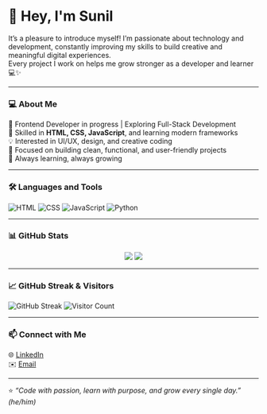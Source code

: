 # 👋 Hey, I'm Sunil

It’s a pleasure to introduce myself! I’m passionate about technology and development, constantly improving my skills to build creative and meaningful digital experiences.  
Every project I work on helps me grow stronger as a developer and learner 💻✨

---

### 💻 About Me
🚀 Frontend Developer in progress | Exploring Full-Stack Development  
🧠 Skilled in **HTML, CSS, JavaScript**, and learning modern frameworks  
💡 Interested in UI/UX, design, and creative coding  
🎯 Focused on building clean, functional, and user-friendly projects  
🌱 Always learning, always growing

---

### 🛠️ Languages and Tools
![HTML](https://img.shields.io/badge/HTML5-E34F26?style=for-the-badge&logo=html5&logoColor=white)
![CSS](https://img.shields.io/badge/CSS3-1572B6?style=for-the-badge&logo=css3&logoColor=white)
![JavaScript](https://img.shields.io/badge/JavaScript-F7DF1E?style=for-the-badge&logo=javascript&logoColor=black)
![Python](https://img.shields.io/badge/Python-3776AB?style=for-the-badge&logo=python&logoColor=white)

---

### 📊 GitHub Stats

<p align="center">
  <img src="https://github-readme-stats.vercel.app/api?username=suneel2506&show_icons=true&theme=tokyonight" />
  <img src="https://github-readme-stats.vercel.app/api/top-langs/?username=suneel2506&layout=compact&theme=tokyonight" />
</p>

---

### 📈 GitHub Streak & Visitors
![GitHub Streak](https://github-readme-streak-stats.herokuapp.com/?user=suneel2506&theme=tokyonight)
![Visitor Count](https://komarev.com/ghpvc/?username=suneel2506&color=blue)


---

### 📫 Connect with Me
🌐 [LinkedIn](www.linkedin.com/in/sunilkumar2596)  
✉️ [Email](mailto:sk6001726@gmail.com)

---

⭐ *“Code with passion, learn with purpose, and grow every single day.”*  
*(he/him)*
